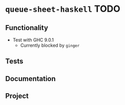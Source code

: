 # `queue-sheet-haskell` TODO

## Functionality

* Test with GHC 9.0.1
    * Currently blocked by `ginger`

## Tests

## Documentation

## Project
